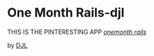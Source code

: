 # One Month Rails-djl

THIS IS THE PINTERESTING APP 
[*onemonth rails*](http://onemonth.com)

by [DJL](http://selfycheck-in.com)